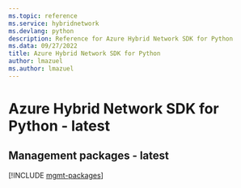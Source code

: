 ```yaml
---
ms.topic: reference
ms.service: hybridnetwork
ms.devlang: python
description: Reference for Azure Hybrid Network SDK for Python
ms.data: 09/27/2022
title: Azure Hybrid Network SDK for Python
author: lmazuel
ms.author: lmazuel
---
```

# Azure Hybrid Network SDK for Python - latest

## Management packages - latest
[!INCLUDE [mgmt-packages](hybrid-network-mgmt-index.md)]
